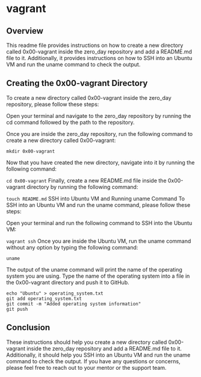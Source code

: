 # vagrant 

## Overview
This readme file provides instructions on how to create a new directory called 0x00-vagrant inside the zero_day repository and add a README.md file to it. Additionally, it provides instructions on how to SSH into an Ubuntu VM and run the uname command to check the output.

## Creating the 0x00-vagrant Directory
To create a new directory called 0x00-vagrant inside the zero_day repository, please follow these steps:

Open your terminal and navigate to the zero_day repository by running the cd command followed by the path to the repository.

Once you are inside the zero_day repository, run the following command to create a new directory called 0x00-vagrant:

`mkdir 0x00-vagrant`

Now that you have created the new directory, navigate into it by running the following command:


`cd 0x00-vagrant`
Finally, create a new README.md file inside the 0x00-vagrant directory by running the following command:


`touch README.md`
SSH into Ubuntu VM and Running uname Command
To SSH into an Ubuntu VM and run the uname command, please follow these steps:

Open your terminal and run the following command to SSH into the Ubuntu VM:

`vagrant ssh`
Once you are inside the Ubuntu VM, run the uname command without any option by typing the following command:


`uname`

The output of the uname command will print the name of the operating system you are using. Type the name of the operating system into a file in the 0x00-vagrant directory and push it to GitHub.

```
echo "Ubuntu" > operating_system.txt
git add operating_system.txt
git commit -m "Added operating system information"
git push
```
## Conclusion
These instructions should help you create a new directory called 0x00-vagrant inside the zero_day repository and add a README.md file to it. Additionally, it should help you SSH into an Ubuntu VM and run the uname command to check the output. If you have any questions or concerns, please feel free to reach out to your mentor or the support team.
